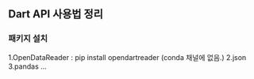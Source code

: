 ## Dart API 사용법 정리

### 패키지 설치
1.OpenDataReader : pip install opendartreader  (conda 채널에 없음.)
2.json
3.pandas
...

